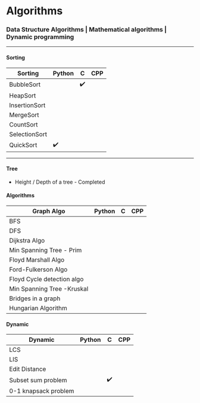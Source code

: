 # Algorithms
### Data Structure Algorithms | Mathematical algorithms | Dynamic programming

---
#### Sorting
|  Sorting       | Python        | C              |CPP          |
|--------------- |:-------------| :-------------:|------------------:|
| BubbleSort |               |   ✔️              |              |
|HeapSort |               |                 |              |
|InsertionSort|               |                 |            |
|MergeSort|               |               |              |
|CountSort|               |                 |              |
|SelectionSort|               |                 |              |
| QuickSort|      ✔️          |                 |              |


---
#### Tree
* Height / Depth of a tree - Completed

#### Algorithms
|  Graph Algo       | Python        | C              |CPP          |
|--------------- |:-------------| :-------------:|------------------:|
| BFS |               |                |              |
| DFS |               |                |              |
| Dijkstra Algo|               |                 |            |
| Min Spanning Tree - Prim|            |               |         |
| Floyd Marshall Algo|          |                 |              |
| Ford-Fulkerson Algo|          |                 |              |
| Floyd Cycle detection algo|   |                 |              |
| Min Spanning Tree -Kruskal|   |                 |              |
| Bridges in a graph|          |                 |              |
|Hungarian Algorithm|   |                 |              |


#### Dynamic 
|  Dynamic       | Python        | C              |CPP          |
|--------------- |:-------------| :-------------:|------------------:|
|LCS |               |                |              |
|LIS |               |                |              |
|Edit Distance|               |                 |            |
|Subset sum problem|            |     ✔️          |         |
| 0-1 knapsack problem|               |                 |        |

